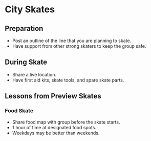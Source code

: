 # City Skates

## Preparation

- Post an outline of the line that you are planning to skate.
- Have support from other strong skaters to keep the group safe.

## During Skate

- Share a live location.
- Have first aid kits, skate tools, and spare skate parts.

## Lessons from Preview Skates

### Food Skate

- Share food map with group before the skate starts.
- 1 hour of time at designated food spots.
- Weekdays may be better than weekends.
